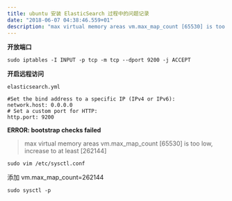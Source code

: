 ```yaml
---
title: ubuntu 安装 ElasticSearch 过程中的问题记录
date: "2018-06-07 04:38:46.559+01"
description: "max virtual memory areas vm.max_map_count [65530] is too low, increase to at least [262144]"
---
```


**开放端口**

```shell
sudo iptables -I INPUT -p tcp -m tcp --dport 9200 -j ACCEPT 
```

**开启远程访问**

`elasticsearch.yml`

```shell
#Set the bind address to a specific IP (IPv4 or IPv6):
network.host: 0.0.0.0
# Set a custom port for HTTP:
http.port: 9200
```

**ERROR: bootstrap checks failed**

> max virtual memory areas vm.max_map_count [65530] is too low, increase to at least [262144]

`sudo vim /etc/sysctl.conf`

添加 vm.max_map_count=262144

`sudo sysctl -p`
